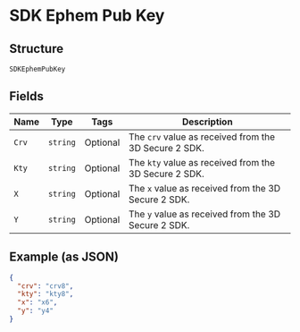 
# SDK Ephem Pub Key

## Structure

`SDKEphemPubKey`

## Fields

| Name | Type | Tags | Description |
|  --- | --- | --- | --- |
| `Crv` | `string` | Optional | The `crv` value as received from the 3D Secure 2 SDK. |
| `Kty` | `string` | Optional | The `kty` value as received from the 3D Secure 2 SDK. |
| `X` | `string` | Optional | The `x` value as received from the 3D Secure 2 SDK. |
| `Y` | `string` | Optional | The `y` value as received from the 3D Secure 2 SDK. |

## Example (as JSON)

```json
{
  "crv": "crv8",
  "kty": "kty8",
  "x": "x6",
  "y": "y4"
}
```

